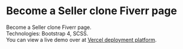 # Become a Seller clone Fiverr page
Become a Seller clone Fiverr page.  
Technologies: Bootstrap 4, SCSS.  
You can view a live demo over at [Vercel deployment platform](https://become-a-seller-clone-fiverr-page.vercel.app/).
